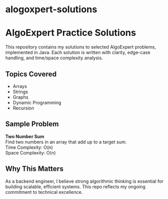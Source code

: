 # alogoxpert-solutions

# AlgoExpert Practice Solutions

This repository contains my solutions to selected AlgoExpert problems, implemented in Java. Each solution is written with clarity, edge-case handling, and time/space complexity analysis.

## Topics Covered
- Arrays
- Strings
- Graphs
- Dynamic Programming
- Recursion

## Sample Problem
**Two Number Sum**  
Find two numbers in an array that add up to a target sum.  
Time Complexity: O(n)  
Space Complexity: O(n)

## Why This Matters
As a backend engineer, I believe strong algorithmic thinking is essential for building scalable, efficient systems. This repo reflects my ongoing commitment to technical excellence.
